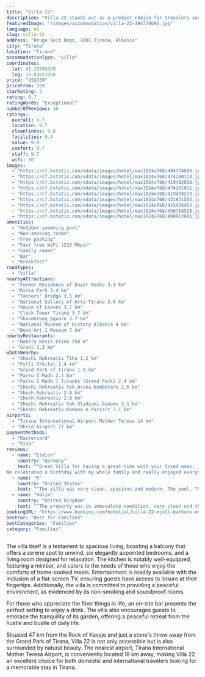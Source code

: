 ```yaml
---
title: "Villa 22"
description: "Villa 22 stands out as a premier choice for travelers seeking a blend of comfort and convenience in Tirana."
featuredImage: "/images/accommodation/villa-22-494774696.jpg"
language: en
slug: villa-22
address: "Rruga Seit Bego, 1001 Tirana, Albania"
city: "Tirana"
location: "Tirana"
accommodationType: "villa"
coordinates:
  lat: 41.29505029
  lng: 19.83017858
price: "US$339"
priceFrom: 339
starRating: 3
rating: 9.7
ratingWords: "Exceptional"
numberOfReviews: 16
ratings:
  overall: 9.7
  location: 9.7
  cleanliness: 9.8
  facilities: 9.4
  value: 9.8
  comfort: 9.7
  staff: 9.7
  wifi: 10
images:
  - "https://cf.bstatic.com/xdata/images/hotel/max1024x768/494774696.jpg?k=e39e969f92d7f355147afee3b426d8ceb7817885e0f8ddd7afdffb7f23e3327a&o=&hp=1"
  - "https://cf.bstatic.com/xdata/images/hotel/max1024x768/474200118.jpg?k=463f4067bd71d3df1502671f3fbcdc1db00e009543da0668700812723fc4bb15&o=&hp=1"
  - "https://cf.bstatic.com/xdata/images/hotel/max1024x768/419482010.jpg?k=942146329946a5177e6caac752927a2ae14b354a49e431f9752dcf5e8976e4be&o=&hp=1"
  - "https://cf.bstatic.com/xdata/images/hotel/max1024x768/474201011.jpg?k=6b038dc0c9b8048474fd6aa1555ba6df416cdd0ec5efcb261555a4a47112b51f&o=&hp=1"
  - "https://cf.bstatic.com/xdata/images/hotel/max1024x768/419478229.jpg?k=d49f17f3fee4cd6fcf1d1160febc64555f3a317c1db480325ba7061a18b6328c&o=&hp=1"
  - "https://cf.bstatic.com/xdata/images/hotel/max1024x768/421931563.jpg?k=82a754f468b673c78fbd9b4195a2bd41c40ae0434689de435fafb03b77754a0c&o=&hp=1"
  - "https://cf.bstatic.com/xdata/images/hotel/max1024x768/415426402.jpg?k=32916e3ada3d0d3aadcf05080bca2914ba3c00a4b232d1a864c2151e09c5f9f0&o=&hp=1"
  - "https://cf.bstatic.com/xdata/images/hotel/max1024x768/490758526.jpg?k=705a705f52bd6d2616cff52eadb7826d2cb341f276615019e047207c41d2d3a5&o=&hp=1"
  - "https://cf.bstatic.com/xdata/images/hotel/max1024x768/498913881.jpg?k=26ea287b3b239bfc033147757af39f5826f9792f42f4240456c5fcfc4875fac3&o=&hp=1"
amenities:
  - "Outdoor swimming pool"
  - "Non-smoking rooms"
  - "Free parking"
  - "Fast free WiFi (233 Mbps)"
  - "Family rooms"
  - "Bar"
  - "Breakfast"
roomTypes:
  - "Villa"
nearbyAttractions:
  - "Former Residence of Enver Hoxha 3.1 km"
  - "Rinia Park 3.4 km"
  - "Tanners' Bridge 3.5 km"
  - "National Gallery of Arts Tirana 3.6 km"
  - "House of Leaves 3.7 km"
  - "Clock Tower Tirana 3.7 km"
  - "Skanderbeg Square 3.7 km"
  - "National Museum of History Albania 4 km"
  - "Bunk'Art 1 Museum 7 km"
nearbyRestaurants:
  - "Bakery Kevin Etien 750 m"
  - "Graal 1.3 km"
whatsNearby:
  - "Sheshi Rekreativ Tika 1.2 km"
  - "Pylli Orbital 1.4 km"
  - "Grand Park of Tirana 1.9 km"
  - "Parku I Madh 2.3 km"
  - "Parku I Madh I Tiranës (Grand Park) 2.4 km"
  - "Sheshi Rekreativ tek Arena Kombëtare 2.6 km"
  - "Shesh Rekreativ 2.8 km"
  - "Shesh Rekreativ 2.8 km"
  - "Sheshi Rekreativ tek Stadiumi Dinamo 3.1 km"
  - "Sheshi Rekreativ Komuna e Parisit 3.1 km"
airports:
  - "Tirana International Airport Mother Teresa 14 km"
  - "Ohrid Airport 77 km"
paymentMethods:
  - "Mastercard"
  - "Visa"
reviews:
  - name: "Eldion"
    country: "Germany"
    text: "“Great Villa for having a great time with your loved ones.
We celebrated a birthday with my whole family and really enjoyed everything.Big modern rooms , living room and kitchen with all equipments.Outside as well very nice place , little pool and...”"
  - name: "K"
    country: "United States"
    text: "“The villa was very clean, spacious and modern. The pool, TV sound system and rooms were very nice.”"
  - name: "Halim"
    country: "United Kingdom"
    text: "“The property was in immaculate condition, very clean and the staff was very friendly and helpful.”"
bookingURL: "https://www.booking.com/hotel/al/villa-22-mjull-bathore.en-gb.html?aid=8035640"
bestFor: "Best for Families"
bestCategories: "Families"
category: "Families"
---
```


The villa itself is a testament to spacious living, boasting a balcony that offers a serene spot to unwind, six elegantly appointed bedrooms, and a living room designed for relaxation. The kitchen is notably well-equipped, featuring a minibar, and caters to the needs of those who enjoy the comforts of home-cooked meals. Entertainment is readily available with the inclusion of a flat-screen TV, ensuring guests have access to leisure at their fingertips. Additionally, the villa is committed to providing a peaceful environment, as evidenced by its non-smoking and soundproof rooms.

For those who appreciate the finer things in life, an on-site bar presents the perfect setting to enjoy a drink. The villa also encourages guests to embrace the tranquility of its garden, offering a peaceful retreat from the hustle and bustle of daily life.

Situated 47 km from the Rock of Kavaje and just a stone's throw away from the Grand Park of Tirana, Villa 22 is not only accessible but is also surrounded by natural beauty. The nearest airport, Tirana International Mother Teresa Airport, is conveniently located 18 km away, making Villa 22 an excellent choice for both domestic and international travelers looking for a memorable stay in Tirana.